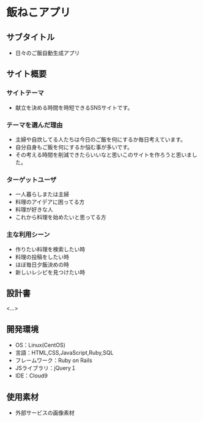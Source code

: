 # 飯ねこアプリ

## サブタイトル
- 日々のご飯自動生成アプリ


## サイト概要


### サイトテーマ
- 献立を決める時間を時短できるSNSサイトです。


### テーマを選んだ理由
- 主婦や自炊してる人たちは今日のご飯を何にするか毎日考えています。
- 自分自身もご飯を何にするか悩む事が多いです。
- その考える時間を削減できたらいいなと思いこのサイトを作ろうと思いました。


### ターゲットユーザ
- 一人暮らしまたは主婦
- 料理のアイデアに困ってる方
- 料理が好きな人
- これから料理を始めたいと思ってる方

### 主な利用シーン
- 作りたい料理を検索したい時
- 料理の投稿をしたい時
- ほぼ毎日夕飯決めの時
- 新しいレシピを見つけたい時

## 設計書
<...>

## 開発環境
- OS：Linux(CentOS)
- 言語：HTML,CSS,JavaScript,Ruby,SQL
- フレームワーク：Ruby on Rails
- JSライブラリ：jQuery１
- IDE：Cloud9

## 使用素材
- 外部サービスの画像素材